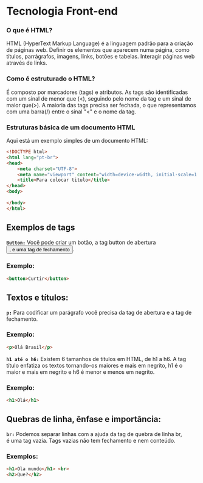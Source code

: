 # Tecnologia Front-end #

### O que é HTML?
HTML (HyperText Markup Language) é a linguagem padrão para a criação de páginas web.
Definir os elementos que aparecem numa página, como títulos, parrágrafos, imagens, links, botões e tabelas.
Interagir páginas web através de links.

### Como é estruturado o HTML?
É composto por marcadores (tags) e atributos.
As tags são identificadas com um sinal de menor que (<), seguindo pelo nome da tag e um sinal de maior que(>).
A maioria das tags precisa ser fechada, o que representamos com uma barra(/) entre o sinal "<" e o nome da tag.

### Estruturas básica de um documento HTML
Aqui está um exemplo simples de um documento HTML:
``` HTML
<!DOCTYPE html>
<html lang="pt-br">
<head>
    <meta charset="UTF-8">
    <meta name="viewport" content="width=device-width, initial-scale=1.0">
    <title>Para colocar titulo</title>
</head>
<body>
    
</body>
</html>
```

## Exemplos de tags
**`Button:`** Você pode criar um botão, a tag button de abertura <button>, e uma tag de fechamento </button>.

### Exemplo:
```HTML
<button>Curtir</button> 
```

## Textos e títulos:
**`p:`** Para codificar um parágrafo você precisa da tag de abertura e a tag de fechamento.

### Exemplo:
```HTML
<p>Olá Brasil</p>
```

**`h1 até o h6:`** Existem 6 tamanhos de títulos em HTML, de h1 a h6. A tag título enfatiza os textos tornando-os maiores e mais em negrito, h1 é o maior e mais em negrito e h6 é menor e menos em negrito.

### Exemplo:
```HTML
<h1>Olá</h1> 
```

## Quebras de linha, ênfase e importância:
**`br:`** Podemos separar linhas com a ajuda da tag de quebra de linha br, <br> é uma tag vazia. Tags vazias não tem fechamento e nem conteúdo.

### Exemplos:
```HTML
<h1>Ola mundo</h1> <br>
<h2>Que?</h2>
```
